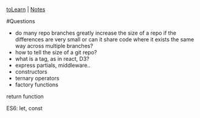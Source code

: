 [toLearn](toLearn.md) | [Notes](notes.md)

#Questions

- do many repo branches greatly increase the size of a repo if the differences are very small or can it share code where it exists the same way across multiple branches?
- how to tell the size of a git repo?
- what is a <g> tag, as in react, D3?
- express partials, middleware..
- constructors
- ternary operators
- factory functions

return function

ES6: let, const
